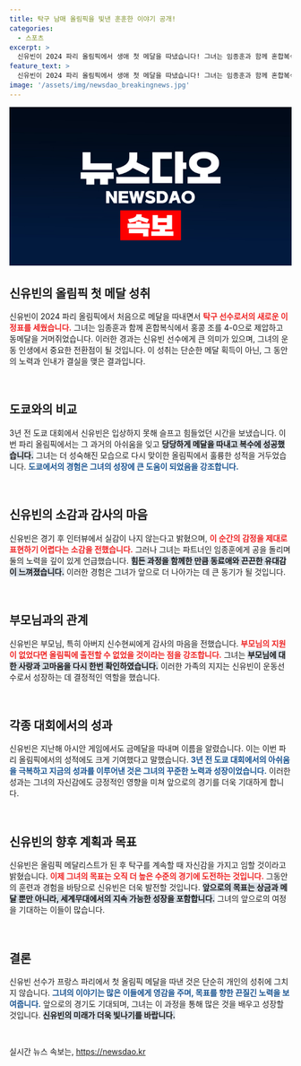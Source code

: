 ```yaml
---
title: 탁구 남매 올림픽을 빛낸 훈훈한 이야기 공개!
categories:
  - 스포츠
excerpt: >
  신유빈이 2024 파리 올림픽에서 생애 첫 메달을 따냈습니다! 그녀는 임종훈과 함께 혼합복식에서 홍콩 팀을 4-0으로 이기며 감격의 순간을 맞이했습니다. 실감이 나지 않는 그리움과 기쁨을 함께 느끼며, 과거의 어려움을 딛고 승리를 거머쥔 그녀의 이야기가 궁금하다면 클릭하세요!
feature_text: >
  신유빈이 2024 파리 올림픽에서 생애 첫 메달을 따냈습니다! 그녀는 임종훈과 함께 혼합복식에서 홍콩 팀을 4-0으로 이기며 감격의 순간을 맞이했습니다. 실감이 나지 않는 그리움과 기쁨을 함께 느끼며, 과거의 어려움을 딛고 승리를 거머쥔 그녀의 이야기가 궁금하다면 클릭하세요!
image: '/assets/img/newsdao_breakingnews.jpg'
---
```


<p><img src="/assets/img/newsdao_breakingnews.jpg" alt="cryptoinkorea 속보" /></p>

<h2 data-ke-size="size26">신유빈의 올림픽 첫 메달 성취</h2>

<p>신유빈이 2024 파리 올림픽에서 처음으로 메달을 따내면서 <b><span style="color: #ee2323;">탁구 선수로서의 새로운 이정표를 세웠습니다.</span></b> 그녀는 임종훈과 함께 혼합복식에서 홍콩 조를 4-0으로 제압하고 동메달을 거머쥐었습니다. 이러한 경과는 신유빈 선수에게 큰 의미가 있으며, 그녀의 운동 인생에서 중요한 전환점이 될 것입니다. 이 성취는 단순한 메달 획득이 아닌, 그 동안의 노력과 인내가 결실을 맺은 결과입니다.</p>

<p data-ke-size="size16">&nbsp;</p>

<h2 data-ke-size="size26">도쿄와의 비교</h2>

<p>3년 전 도쿄 대회에서 신유빈은 입상하지 못해 슬프고 힘들었던 시간을 보냈습니다. 이번 파리 올림픽에서는 그 과거의 아쉬움을 잊고 <b><span style="background-color: #21538527;">당당하게 메달을 따내고 복수에 성공했습니다.</span></b> 그녀는 더 성숙해진 모습으로 다시 맞이한 올림픽에서 훌륭한 성적을 거두었습니다. <b><span style="color: #1a5490;">도쿄에서의 경험은 그녀의 성장에 큰 도움이 되었음을 강조합니다.</span></b></p>

<p data-ke-size="size16">&nbsp;</p>

<h2 data-ke-size="size26">신유빈의 소감과 감사의 마음</h2>

<p>신유빈은 경기 후 인터뷰에서 실감이 나지 않는다고 밝혔으며, <b><span style="color: #ee2323;">이 순간의 감정을 제대로 표현하기 어렵다는 소감을 전했습니다.</span></b> 그러나 그녀는 파트너인 임종훈에게 공을 돌리며 둘의 노력을 깊이 있게 언급했습니다. <b><span style="background-color: #21538527;">힘든 과정을 함께한 만큼 동료애와 끈끈한 유대감이 느껴졌습니다.</span></b> 이러한 경험은 그녀가 앞으로 더 나아가는 데 큰 동기가 될 것입니다.</p>

<p data-ke-size="size16">&nbsp;</p>

<h2 data-ke-size="size26">부모님과의 관계</h2>

<p>신유빈은 부모님, 특히 아버지 신수현씨에게 감사의 마음을 전했습니다. <b><span style="color: #ee2323;">부모님의 지원이 없었다면 올림픽에 출전할 수 없었을 것이라는 점을 강조합니다.</span></b> 그녀는 <b><span style="background-color: #21538527;">부모님에 대한 사랑과 고마움을 다시 한번 확인하였습니다.</span></b> 이러한 가족의 지지는 신유빈이 운동선수로서 성장하는 데 결정적인 역할을 했습니다.</p>

<p data-ke-size="size16">&nbsp;</p>

<h2 data-ke-size="size26">각종 대회에서의 성과</h2>

<p>신유빈은 지난해 아시안 게임에서도 금메달을 따내며 이름을 알렸습니다. 이는 이번 파리 올림픽에서의 성적에도 크게 기여했다고 말했습니다. <b><span style="color: #1a5490;">3년 전 도쿄 대회에서의 아쉬움을 극복하고 지금의 성과를 이루어낸 것은 그녀의 꾸준한 노력과 성장이었습니다.</span></b> 이러한 성과는 그녀의 자신감에도 긍정적인 영향을 미쳐 앞으로의 경기를 더욱 기대하게 합니다.</p>

<p data-ke-size="size16">&nbsp;</p>

<h2 data-ke-size="size26">신유빈의 향후 계획과 목표</h2>

<p>신유빈은 올림픽 메달리스트가 된 후 탁구를 계속할 때 자신감을 가지고 임할 것이라고 밝혔습니다. <b><span style="color: #ee2323;">이제 그녀의 목표는 오직 더 높은 수준의 경기에 도전하는 것입니다.</span></b> 그동안의 훈련과 경험을 바탕으로 신유빈은 더욱 발전할 것입니다. <b><span style="background-color: #21538527;">앞으로의 목표는 상금과 메달 뿐만 아니라, 세계무대에서의 지속 가능한 성장을 포함합니다.</span></b> 그녀의 앞으로의 여정을 기대하는 이들이 많습니다.</p>

<p data-ke-size="size16">&nbsp;</p>

<h2 data-ke-size="size26">결론</h2>

<p>신유빈 선수가 프랑스 파리에서 첫 올림픽 메달을 따낸 것은 단순히 개인의 성취에 그치지 않습니다. <b><span style="color: #1a5490;">그녀의 이야기는 많은 이들에게 영감을 주며, 목표를 향한 끈질긴 노력을 보여줍니다.</span></b> 앞으로의 경기도 기대되며, 그녀는 이 과정을 통해 많은 것을 배우고 성장할 것입니다. <b><span style="background-color: #21538527;">신유빈의 미래가 더욱 빛나기를 바랍니다.</span></b></p>

<p data-ke-size="size16">&nbsp;</p>
실시간 뉴스 속보는, <a href="https://newsdao.kr" rel="dofollow">https://newsdao.kr</a>


